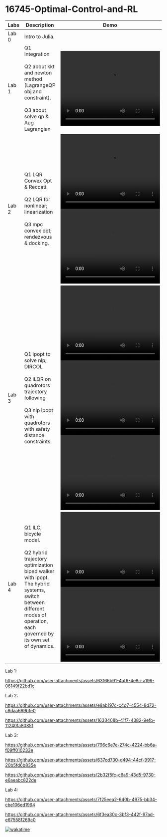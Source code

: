 # 16745-Optimal-Control-and-RL


| **Labs** | **Description**  | **Demo** |
|----------|------------------|----------|
| Lab 0 | Intro to Julia. | |
| Lab 1 | Q1 Integration <br> <br> Q2 about kkt and newton method (LagrangeQP obj and constraint). <br><br> Q3 about solve qp & Aug Lagrangian | <video width="320" height="240" controls><source src="./HW1_S24-main/falling_brick.mp4" type="video/mp4">Your browser does not support the video tag.</video> |
| Lab 2 | Q1 LQR Convex Opt & Reccati. <br><br> Q2 LQR for nonlinear; linearization <br><br> Q3 mpc convex opt; rendezvous & docking. | <video width="320" height="240" controls><source src="./HW2_S24-main/ihlqr_cartpole.mp4" type="video/mp4">Your browser does not support the video tag.</video> <br> <video width="320" height="240" controls><source src="./HW2_S24-main/optimal_rendezvous_docking_mpc_convex.mp4" type="video/mp4">Your browser does not support the video tag.</video> |
| Lab 3 | Q1 ipopt to solve nlp; DIRCOL <br><br> Q2 iLQR on quadrotors trajectory following <br><br> Q3 nlp ipopt with quadrotors with safety distance constraints. | <video width="320" height="240" controls><source src="./HW3_S24-main/swingup_ipopt.mp4" type="video/mp4">Your browser does not support the video tag.</video> <br> <video width="320" height="240" controls><source src="./HW3_S24-main/quadrotor_ilqr.mp4" type="video/mp4">Your browser does not support the video tag.</video> <br> <video width="320" height="240" controls><source src="./HW3_S24-main/quadrotor_reorient_ipopt.mp4" type="video/mp4">Your browser does not support the video tag.</video> |
| Lab 4 | Q1 ILC, bicycle model. <br><br> Q2 hybrid trajectory optimization biped walker with ipopt. <br> The hybrid systems, switch between different modes of operation, each governed by its own set of dynamics. | <video width="320" height="240" controls><source src="./HW4_S24-main/nonlinear_bicycle_model_iterative_learning_control.mp4" type="video/mp4">Your browser does not support the video tag.</video> <br> <video width="320" height="240" controls><source src="./HW4_S24-main/hybrid_biped_walker_ipopt.mp4" type="video/mp4">Your browser does not support the video tag.</video> |

Lab 1: 

https://github.com/user-attachments/assets/63f66b91-4af6-4e8c-a196-06149f22bd1c

Lab 2:

https://github.com/user-attachments/assets/e8ab197c-c4d7-4554-8d72-c8daa669b1e0

https://github.com/user-attachments/assets/1633408b-41f7-4382-9efb-11240fa80851

Lab 3:

https://github.com/user-attachments/assets/796c6e7e-274c-4224-bb6a-f09ff010233e

https://github.com/user-attachments/assets/637cd730-d494-44cf-9917-20b5fd6b835e

https://github.com/user-attachments/assets/2b32f5fc-c6a9-43d5-9730-e6aeabc822de

Lab 4:

https://github.com/user-attachments/assets/7f25eea2-640b-4975-bb34-cbe106ed1964

https://github.com/user-attachments/assets/6f3ea30c-3bf3-442f-97ad-e67558f269c0




[![wakatime](https://wakatime.com/badge/user/7c1cdaf8-9653-488c-b0d4-893b7bdd4519/project/b1dd9c03-234a-48f2-bce7-1c1b025e2e20.svg)](https://wakatime.com/badge/user/7c1cdaf8-9653-488c-b0d4-893b7bdd4519/project/b1dd9c03-234a-48f2-bce7-1c1b025e2e20)
